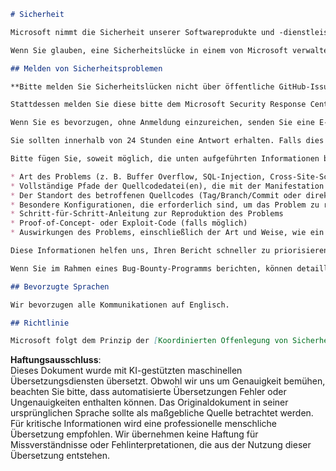 ```markdown
# Sicherheit

Microsoft nimmt die Sicherheit unserer Softwareprodukte und -dienstleistungen ernst, einschließlich aller Quellcode-Repositories, die über unsere GitHub-Organisationen verwaltet werden. Dazu gehören [Microsoft](https://github.com/Microsoft), [Azure](https://github.com/Azure), [DotNet](https://github.com/dotnet), [AspNet](https://github.com/aspnet) und [Xamarin](https://github.com/xamarin).

Wenn Sie glauben, eine Sicherheitslücke in einem von Microsoft verwalteten Repository gefunden zu haben, die [Microsofts Definition einer Sicherheitslücke](https://aka.ms/security.md/definition) entspricht, melden Sie diese bitte wie unten beschrieben.

## Melden von Sicherheitsproblemen

**Bitte melden Sie Sicherheitslücken nicht über öffentliche GitHub-Issues.**

Stattdessen melden Sie diese bitte dem Microsoft Security Response Center (MSRC) unter [https://msrc.microsoft.com/create-report](https://aka.ms/security.md/msrc/create-report).

Wenn Sie es bevorzugen, ohne Anmeldung einzureichen, senden Sie eine E-Mail an [secure@microsoft.com](mailto:secure@microsoft.com). Wenn möglich, verschlüsseln Sie Ihre Nachricht mit unserem PGP-Schlüssel; laden Sie diesen bitte von der [Microsoft Security Response Center PGP Key Seite](https://aka.ms/security.md/msrc/pgp) herunter.

Sie sollten innerhalb von 24 Stunden eine Antwort erhalten. Falls dies aus irgendeinem Grund nicht geschieht, setzen Sie sich bitte per E-Mail erneut mit uns in Verbindung, um sicherzustellen, dass wir Ihre ursprüngliche Nachricht erhalten haben. Weitere Informationen finden Sie unter [microsoft.com/msrc](https://www.microsoft.com/msrc).

Bitte fügen Sie, soweit möglich, die unten aufgeführten Informationen bei, um uns zu helfen, die Art und den Umfang des möglichen Problems besser zu verstehen:

* Art des Problems (z. B. Buffer Overflow, SQL-Injection, Cross-Site-Scripting, etc.)
* Vollständige Pfade der Quellcodedatei(en), die mit der Manifestation des Problems in Zusammenhang stehen
* Der Standort des betroffenen Quellcodes (Tag/Branch/Commit oder direkte URL)
* Besondere Konfigurationen, die erforderlich sind, um das Problem zu reproduzieren
* Schritt-für-Schritt-Anleitung zur Reproduktion des Problems
* Proof-of-Concept- oder Exploit-Code (falls möglich)
* Auswirkungen des Problems, einschließlich der Art und Weise, wie ein Angreifer das Problem ausnutzen könnte

Diese Informationen helfen uns, Ihren Bericht schneller zu priorisieren.

Wenn Sie im Rahmen eines Bug-Bounty-Programms berichten, können detailliertere Berichte zu einer höheren Prämienauszahlung beitragen. Bitte besuchen Sie unsere Seite zum [Microsoft Bug Bounty-Programm](https://aka.ms/security.md/msrc/bounty), um weitere Details zu unseren aktiven Programmen zu erhalten.

## Bevorzugte Sprachen

Wir bevorzugen alle Kommunikationen auf Englisch.

## Richtlinie

Microsoft folgt dem Prinzip der [Koordinierten Offenlegung von Sicherheitslücken](https://aka.ms/security.md/cvd).
```

**Haftungsausschluss**:  
Dieses Dokument wurde mit KI-gestützten maschinellen Übersetzungsdiensten übersetzt. Obwohl wir uns um Genauigkeit bemühen, beachten Sie bitte, dass automatisierte Übersetzungen Fehler oder Ungenauigkeiten enthalten können. Das Originaldokument in seiner ursprünglichen Sprache sollte als maßgebliche Quelle betrachtet werden. Für kritische Informationen wird eine professionelle menschliche Übersetzung empfohlen. Wir übernehmen keine Haftung für Missverständnisse oder Fehlinterpretationen, die aus der Nutzung dieser Übersetzung entstehen.